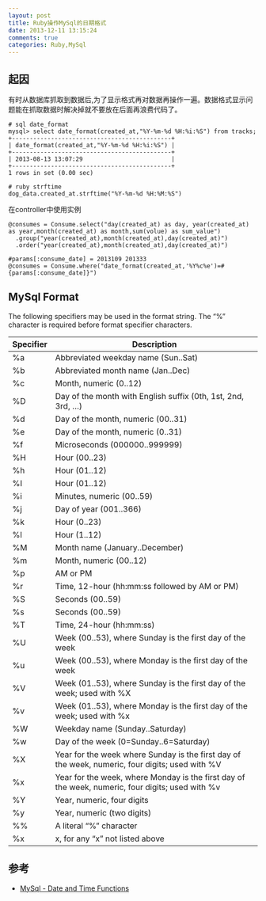 ```yaml
---
layout: post
title: Ruby操作MySql的日期格式
date: 2013-12-11 13:15:24
comments: true
categories: Ruby,MySql
---
```

## 起因

有时从数据库抓取到数据后,为了显示格式再对数据再操作一遍。数据格式显示问题能在抓取数据时解决掉就不要放在后面再浪费代码了。

    # sql date_format
    mysql> select date_format(created_at,"%Y-%m-%d %H:%i:%S") from tracks;
    +---------------------------------------------+
    | date_format(created_at,"%Y-%m-%d %H:%i:%S") |
    +---------------------------------------------+
    | 2013-08-13 13:07:29                         | 
    +---------------------------------------------+
    1 rows in set (0.00 sec)

    # ruby strftime
    dog_data.created_at.strftime("%Y-%m-%d %H:%M:%S")

在controller中使用实例

    @consumes = Consume.select("day(created_at) as day, year(created_at) as year,month(created_at) as month,sum(volue) as sum_value")
      .group("year(created_at),month(created_at),day(created_at)")
      .order("year(created_at),month(created_at),day(created_at)")
          
    #params[:consume_date] = 2013109 201333
    @consumes = Consume.where("date_format(created_at,'%Y%c%e')=#{params[:consume_date]}")

## MySql Format

 The following specifiers may be used in the format string. The “%” character is required before format specifier characters.


| Specifier | Description |
|-----------|-------------|
|  %a  | Abbreviated weekday name (Sun..Sat)                                                              |
|  %b  |  Abbreviated month name (Jan..Dec)                                                                 |
|  %c  |  Month, numeric (0..12)                                                                            |
|  %D  |  Day of the month with English suffix (0th, 1st, 2nd, 3rd, …)                                      |
|  %d  |  Day of the month, numeric (00..31)                                                                |
|  %e  |  Day of the month, numeric (0..31)                                                                 |
|  %f  |  Microseconds (000000..999999)                                                                     |
|  %H  |  Hour (00..23)                                                                                     |
|  %h  |  Hour (01..12)                                                                                     |
|  %I  |  Hour (01..12)                                                                                     |
|  %i  |  Minutes, numeric (00..59)                                                                         |
|  %j  |  Day of year (001..366)                                                                            |
|  %k  |  Hour (0..23)                                                                                      |
|  %l  |  Hour (1..12)                                                                                      |
|  %M  |  Month name (January..December)                                                                    |
|  %m  |  Month, numeric (00..12)                                                                           |
|  %p  |  AM or PM                                                                                          |
|  %r  |  Time, 12-hour (hh:mm:ss followed by AM or PM)                                                     |
|  %S  |  Seconds (00..59)                                                                                  |
|  %s  |  Seconds (00..59)                                                                                  |
|  %T  |  Time, 24-hour (hh:mm:ss)                                                                          |
|  %U  |  Week (00..53), where Sunday is the first day of the week                                          |
|  %u  |  Week (00..53), where Monday is the first day of the week                                          |
|  %V  |  Week (01..53), where Sunday is the first day of the week; used with %X                            |
|  %v  |  Week (01..53), where Monday is the first day of the week; used with %x                            |
|  %W  |  Weekday name (Sunday..Saturday)                                                                   |
|  %w  |  Day of the week (0=Sunday..6=Saturday)                                                            |
|  %X  |  Year for the week where Sunday is the first day of the week, numeric, four digits; used with %V   |
|  %x  |  Year for the week, where Monday is the first day of the week, numeric, four digits; used with %v  |
|  %Y  |  Year, numeric, four digits                                                                        |
|  %y  |  Year, numeric (two digits)                                                                        |
|  %%  |  A literal “%” character                                                                           |
|  %x  |  x, for any “x” not listed above                                |

## 参考

+ [MySql - Date and Time Functions](https://dev.mysql.com/doc/refman/5.6/en/date-and-time-functions.html#function_date-format)
